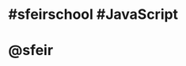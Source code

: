 
<!-- .slide: class="first-slide last-slide" sfeir-level="0" sfeir-techno="Modern Javascript" -->

# #sfeirschool #JavaScript

# @sfeir
